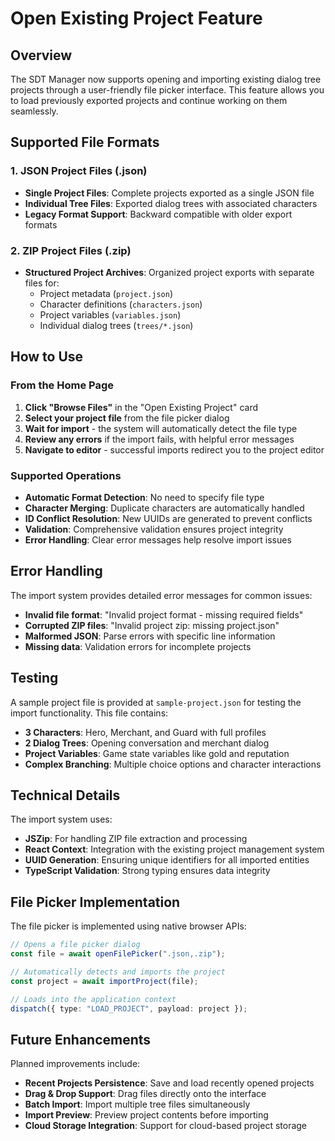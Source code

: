 # Open Existing Project Feature

## Overview

The SDT Manager now supports opening and importing existing dialog tree projects through a user-friendly file picker interface. This feature allows you to load previously exported projects and continue working on them seamlessly.

## Supported File Formats

### 1. JSON Project Files (.json)
- **Single Project Files**: Complete projects exported as a single JSON file
- **Individual Tree Files**: Exported dialog trees with associated characters
- **Legacy Format Support**: Backward compatible with older export formats

### 2. ZIP Project Files (.zip)
- **Structured Project Archives**: Organized project exports with separate files for:
  - Project metadata (`project.json`)
  - Character definitions (`characters.json`) 
  - Project variables (`variables.json`)
  - Individual dialog trees (`trees/*.json`)

## How to Use

### From the Home Page

1. **Click "Browse Files"** in the "Open Existing Project" card
2. **Select your project file** from the file picker dialog
3. **Wait for import** - the system will automatically detect the file type
4. **Review any errors** if the import fails, with helpful error messages
5. **Navigate to editor** - successful imports redirect you to the project editor

### Supported Operations

- **Automatic Format Detection**: No need to specify file type
- **Character Merging**: Duplicate characters are automatically handled
- **ID Conflict Resolution**: New UUIDs are generated to prevent conflicts
- **Validation**: Comprehensive validation ensures project integrity
- **Error Handling**: Clear error messages help resolve import issues

## Error Handling

The import system provides detailed error messages for common issues:

- **Invalid file format**: "Invalid project format - missing required fields"
- **Corrupted ZIP files**: "Invalid project zip: missing project.json"
- **Malformed JSON**: Parse errors with specific line information
- **Missing data**: Validation errors for incomplete projects

## Testing

A sample project file is provided at `sample-project.json` for testing the import functionality. This file contains:

- **3 Characters**: Hero, Merchant, and Guard with full profiles
- **2 Dialog Trees**: Opening conversation and merchant dialog
- **Project Variables**: Game state variables like gold and reputation
- **Complex Branching**: Multiple choice options and character interactions

## Technical Details

The import system uses:

- **JSZip**: For handling ZIP file extraction and processing
- **React Context**: Integration with the existing project management system
- **UUID Generation**: Ensuring unique identifiers for all imported entities
- **TypeScript Validation**: Strong typing ensures data integrity

## File Picker Implementation

The file picker is implemented using native browser APIs:

```typescript
// Opens a file picker dialog
const file = await openFilePicker(".json,.zip");

// Automatically detects and imports the project
const project = await importProject(file);

// Loads into the application context
dispatch({ type: "LOAD_PROJECT", payload: project });
```

## Future Enhancements

Planned improvements include:

- **Recent Projects Persistence**: Save and load recently opened projects
- **Drag & Drop Support**: Drag files directly onto the interface
- **Batch Import**: Import multiple tree files simultaneously
- **Import Preview**: Preview project contents before importing
- **Cloud Storage Integration**: Support for cloud-based project storage
